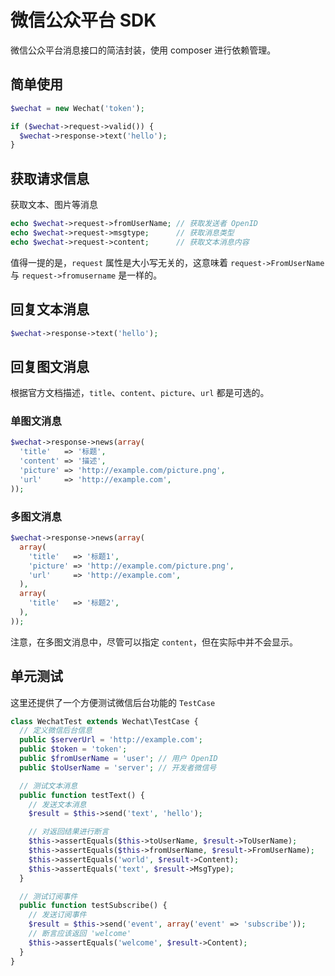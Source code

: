 微信公众平台 SDK
==============
微信公众平台消息接口的简洁封装，使用 composer 进行依赖管理。

简单使用
-------

```php
$wechat = new Wechat('token');

if ($wechat->request->valid()) {
  $wechat->response->text('hello');
}
```

获取请求信息
----------
获取文本、图片等消息

```php
echo $wechat->request->fromUserName; // 获取发送者 OpenID
echo $wechat->request->msgtype;      // 获取消息类型
echo $wechat->request->content;      // 获取文本消息内容
```

值得一提的是，`request` 属性是大小写无关的，这意味着 `request->FromUserName` 与 `request->fromusername` 是一样的。

回复文本消息
----------

```php
$wechat->response->text('hello');
```

回复图文消息
----------
根据官方文档描述，`title`、`content`、`picture`、`url` 都是可选的。

### 单图文消息

```php
$wechat->response->news(array(
  'title'   => '标题',
  'content' => '描述',
  'picture' => 'http://example.com/picture.png',
  'url'     => 'http://example.com',
));
```

### 多图文消息

```php
$wechat->response->news(array(
  array(
    'title'   => '标题1',
    'picture' => 'http://example.com/picture.png',
    'url'     => 'http://example.com',
  ),
  array(
    'title'   => '标题2',
  ),
));
```

注意，在多图文消息中，尽管可以指定 `content`，但在实际中并不会显示。

单元测试
-------
这里还提供了一个方便测试微信后台功能的 `TestCase`

```php
class WechatTest extends Wechat\TestCase {
  // 定义微信后台信息
  public $serverUrl = 'http://example.com';
  public $token = 'token';
  public $fromUserName = 'user'; // 用户 OpenID
  public $toUserName = 'server'; // 开发者微信号

  // 测试文本消息
  public function testText() {
    // 发送文本消息
    $result = $this->send('text', 'hello');

    // 对返回结果进行断言
    $this->assertEquals($this->toUserName, $result->ToUserName);
    $this->assertEquals($this->fromUserName, $result->FromUserName);
    $this->assertEquals('world', $result->Content);
    $this->assertEquals('text', $result->MsgType);
  }

  // 测试订阅事件
  public function testSubscribe() {
    // 发送订阅事件
    $result = $this->send('event', array('event' => 'subscribe'));
    // 断言应该返回 'welcome'
    $this->assertEquals('welcome', $result->Content);
  }
}
```
